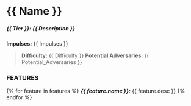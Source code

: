 # {{ Name }}

##### **{{ Tier }}:** *{{ Description }}*

**Impulses:** {{ Impulses }}

> **Difficulty:** {{ Difficulty }}
> **Potential Adversaries:** {{ Potential_Adversaries }}

### FEATURES
{% for feature in features %}
***{{ feature.name }}:*** {{ feature.desc }}
{% endfor %}
